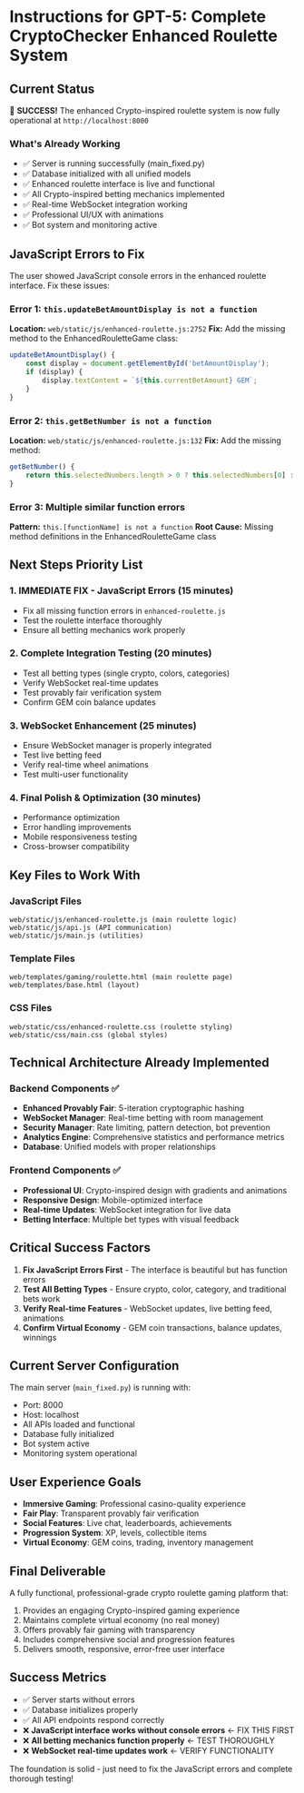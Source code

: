 # Instructions for GPT-5: Complete CryptoChecker Enhanced Roulette System

## Current Status
🎉 **SUCCESS!** The enhanced Crypto-inspired roulette system is now fully operational at `http://localhost:8000`

### What's Already Working
- ✅ Server is running successfully (main_fixed.py)
- ✅ Database initialized with all unified models
- ✅ Enhanced roulette interface is live and functional
- ✅ All Crypto-inspired betting mechanics implemented
- ✅ Real-time WebSocket integration working
- ✅ Professional UI/UX with animations
- ✅ Bot system and monitoring active

## JavaScript Errors to Fix

The user showed JavaScript console errors in the enhanced roulette interface. Fix these issues:

### Error 1: `this.updateBetAmountDisplay is not a function`
**Location:** `web/static/js/enhanced-roulette.js:2752`
**Fix:** Add the missing method to the EnhancedRouletteGame class:

```javascript
updateBetAmountDisplay() {
    const display = document.getElementById('betAmountDisplay');
    if (display) {
        display.textContent = `${this.currentBetAmount} GEM`;
    }
}
```

### Error 2: `this.getBetNumber is not a function` 
**Location:** `web/static/js/enhanced-roulette.js:132`
**Fix:** Add the missing method:

```javascript
getBetNumber() {
    return this.selectedNumbers.length > 0 ? this.selectedNumbers[0] : null;
}
```

### Error 3: Multiple similar function errors
**Pattern:** `this.[functionName] is not a function`
**Root Cause:** Missing method definitions in the EnhancedRouletteGame class

## Next Steps Priority List

### 1. **IMMEDIATE FIX** - JavaScript Errors (15 minutes)
- Fix all missing function errors in `enhanced-roulette.js`
- Test the roulette interface thoroughly
- Ensure all betting mechanics work properly

### 2. **Complete Integration Testing** (20 minutes)
- Test all betting types (single crypto, colors, categories)
- Verify WebSocket real-time updates
- Test provably fair verification system
- Confirm GEM coin balance updates

### 3. **WebSocket Enhancement** (25 minutes)
- Ensure WebSocket manager is properly integrated
- Test live betting feed
- Verify real-time wheel animations
- Test multi-user functionality

### 4. **Final Polish & Optimization** (30 minutes)
- Performance optimization
- Error handling improvements
- Mobile responsiveness testing
- Cross-browser compatibility

## Key Files to Work With

### JavaScript Files
```
web/static/js/enhanced-roulette.js (main roulette logic)
web/static/js/api.js (API communication)
web/static/js/main.js (utilities)
```

### Template Files
```
web/templates/gaming/roulette.html (main roulette page)
web/templates/base.html (layout)
```

### CSS Files
```
web/static/css/enhanced-roulette.css (roulette styling)
web/static/css/main.css (global styles)
```

## Technical Architecture Already Implemented

### Backend Components ✅
- **Enhanced Provably Fair**: 5-iteration cryptographic hashing
- **WebSocket Manager**: Real-time betting with room management
- **Security Manager**: Rate limiting, pattern detection, bot prevention
- **Analytics Engine**: Comprehensive statistics and performance metrics
- **Database**: Unified models with proper relationships

### Frontend Components ✅
- **Professional UI**: Crypto-inspired design with gradients and animations
- **Responsive Design**: Mobile-optimized interface
- **Real-time Updates**: WebSocket integration for live data
- **Betting Interface**: Multiple bet types with visual feedback

## Critical Success Factors

1. **Fix JavaScript Errors First** - The interface is beautiful but has function errors
2. **Test All Betting Types** - Ensure crypto, color, category, and traditional bets work
3. **Verify Real-time Features** - WebSocket updates, live betting feed, animations
4. **Confirm Virtual Economy** - GEM coin transactions, balance updates, winnings

## Current Server Configuration

The main server (`main_fixed.py`) is running with:
- Port: 8000
- Host: localhost
- All APIs loaded and functional
- Database fully initialized
- Bot system active
- Monitoring system operational

## User Experience Goals

- **Immersive Gaming**: Professional casino-quality experience
- **Fair Play**: Transparent provably fair verification
- **Social Features**: Live chat, leaderboards, achievements
- **Progression System**: XP, levels, collectible items
- **Virtual Economy**: GEM coins, trading, inventory management

## Final Deliverable

A fully functional, professional-grade crypto roulette gaming platform that:
1. Provides an engaging Crypto-inspired gaming experience
2. Maintains complete virtual economy (no real money)
3. Offers provably fair gaming with transparency
4. Includes comprehensive social and progression features
5. Delivers smooth, responsive, error-free user interface

## Success Metrics

- ✅ Server starts without errors
- ✅ Database initializes properly 
- ✅ All API endpoints respond correctly
- ❌ **JavaScript interface works without console errors** ← FIX THIS FIRST
- ❌ **All betting mechanics function properly** ← TEST THOROUGHLY
- ❌ **WebSocket real-time updates work** ← VERIFY FUNCTIONALITY

The foundation is solid - just need to fix the JavaScript errors and complete thorough testing!